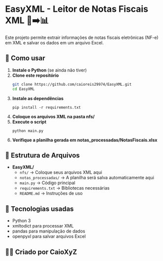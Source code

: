 # EasyXML - Leitor de Notas Fiscais XML 📄➡️📊

Este projeto permite extrair informações de notas fiscais eletrônicas (NF-e) em XML e salvar os dados em um arquivo Excel.

## 🚀 Como usar

1. **Instale o Python** (se ainda não tiver)  
2. **Clone este repositório**  
   ```bash
   git clone https://github.com/caioreis29974/EasyXML.git
   cd EasyXML
   ```
3. **Instale as dependências**
   ```
   pip install -r requirements.txt
   ```
4. **Coloque os arquivos XML na pasta nfs/**
5. **Execute o script**
   ```
   python main.py
   ```
6. **Verifique a planilha gerada em notas_processadas/NotasFiscais.xlsx**

## 📂 Estrutura de Arquivos

- **EasyXML/**
  - `nfs/` → Coloque seus arquivos XML aqui
  - `notas_processadas/` → A planilha será salva automaticamente aqui
  - `main.py` → Código principal
  - `requirements.txt` → Bibliotecas necessárias
  - `README.md` → Instruções de uso

## 🔧 Tecnologias usadas

- Python 3
- xmltodict para processar XML
- pandas para manipulação de dados
- openpyxl para salvar arquivos Excel

## 👨‍💻 Criado por CaioXyZ
